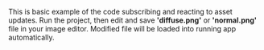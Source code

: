 This is basic example of the code subscribing and reacting to asset updates. Run the project, then edit and save **'diffuse.png'** or **'normal.png'** file in your image editor. Modified file will be loaded into running app automatically.
